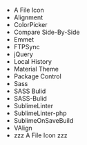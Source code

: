 - A File Icon
- Alignment
- ColorPicker
- Compare Side-By-Side
- Emmet
- FTPSync
- jQuery
- Local History
- Material Theme
- Package Control
- Sass
- SASS Bulid
- SASS-Bulid
- SublimeLinter
- SublimeLinter-php
- SublimeOnSaveBuild
- VAlign
- zzz A File Icon zzz
